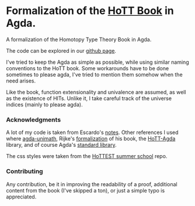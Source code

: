 # Formalization of the [HoTT Book](https://github.com/HoTT/book) in Agda.

A formalization of the Homotopy Type Theory Book in Agda.

The code can be explored in our [github page](https://shiranaiyo.github.io/HoTT-Book-Agda/index.html).

I've tried to keep the Agda as simple as possible, while using similar naming conventions to the HoTT book.
Some workarounds have to be done sometimes to please agda, I've tried to mention them somehow when the need arises.

Like the book, function extensionality and univalence are assumed, as well as the existence of HITs.
Unlike it, I take careful track of the universe indices (mainly to please agda).

### Acknowledgments

A lot of my code is taken from Escardo's [notes](https://www.cs.bham.ac.uk/~mhe/HoTT-UF-in-Agda-Lecture-Notes/HoTT-UF-Agda.html).
Other references I used where [agda-unimath](https://unimath.github.io/agda-unimath/), Rijke's [formalization](https://github.com/HoTT-Intro/Agda) of his book, the [HoTT-Agda](https://github.com/HoTT/HoTT-Agda) library, and of course Agda's [standard library](https://github.com/agda/agda-stdlib).

The css styles were taken from the [HoTTEST summer school](https://github.com/martinescardo/HoTTEST-Summer-School) repo.

### Contributing

Any contribution, be it in improving the readability of a proof, additional content from the book (I've skipped a ton), or just a simple typo is appreciated.
